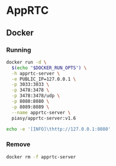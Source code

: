 # AppRTC

## Docker

### Running

```sh
docker run -d \
  $(echo "$DOCKER_RUN_OPTS") \
  -h apprtc-server \
  -e PUBLIC_IP=127.0.0.1 \
  -p 3033:3033 \
  -p 3478:3478 \
  -p 3478:3478/udp \
  -p 8080:8080 \
  -p 8089:8089 \
  --name apprtc-server \
  piasy/apprtc-server:v1.6
```

```sh
echo -e '[INFO]\thttp://127.0.0.1:8080'
```

### Remove

```sh
docker rm -f apprtc-server
```
